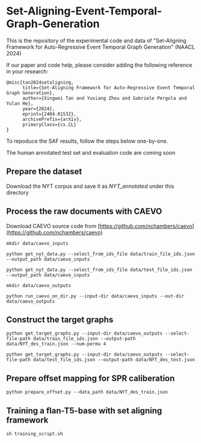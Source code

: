 # Set-Aligning-Event-Temporal-Graph-Generation
This is the repository of the experimental code and data of "Set-Aligning Framework for Auto-Regressive Event Temporal Graph Generation" (NAACL 2024)

If our paper and code help, please consider adding the following reference in your research:
```
@misc{tan2024setaligning,
      title={Set-Aligning Framework for Auto-Regressive Event Temporal Graph Generation}, 
      author={Xingwei Tan and Yuxiang Zhou and Gabriele Pergola and Yulan He},
      year={2024},
      eprint={2404.01532},
      archivePrefix={arXiv},
      primaryClass={cs.CL}
}
```

To repoduce the SAF results, follow the steps below one-by-one.

The human annotated test set and evaluation code are coming soon


## Prepare the dataset
Download the NYT corpus and save it as *NYT_annotated* under this directory

## Process the raw documents with CAEVO
Download CAEVO source code from [https://github.com/nchambers/caevo](https://github.com/nchambers/caevo)
```
mkdir data/caevo_inputs

python get_nyt_data.py --select_from_ids_file data/train_file_ids.json --output_path data/caevo_inputs

python get_nyt_data.py --select_from_ids_file data/test_file_ids.json --output_path data/caevo_inputs

mkdir data/caevo_outputs

python run_caevo_on_dir.py --input-dir data/caevo_inputs --out-dir data/caevo_outputs
```

## Construct the target graphs
```
python get_target_graphs.py --input-dir data/caevo_outputs --select-file-path data/train_file_ids.json --output-path data/NYT_des_train.json --num-permu 4

python get_target_graphs.py --input-dir data/caevo_outputs --select-file-path data/test_file_ids.json --output-path data/NYT_des_test.json
```

## Prepare offset mapping for SPR caliberation
```
python prepare_offset.py --data_path data/NYT_des_train.json
```

## Training a flan-T5-base with set aligning framework
```
sh training_script.sh
```


